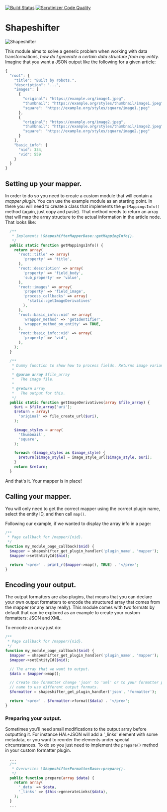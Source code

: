 [![Build Status](https://travis-ci.org/mateu-aguilo-bosch/shapeshifter.svg?branch=7-x-1.x)](https://travis-ci.org/mateu-aguilo-bosch/shapeshifter) [![Scrutinizer Code Quality](https://scrutinizer-ci.com/g/mateu-aguilo-bosch/shapeshifter/badges/quality-score.png?b=7-x-1.x)](https://scrutinizer-ci.com/g/mateu-aguilo-bosch/shapeshifter/?branch=7-x-1.x)

# Shapeshifter

![Shapeshifter](http://www.animaatjes.nl/plaatjes/m/my_little_pony/animaatjes-my_little_pony-83953.png)

This module aims to solve a generic problem when working with data
transformations, _how do I generate a certain data structure from my entity_.
Imagine that you want a JSON output like the following for a given article:

```js
{
  "root": {
    "title": "Built by robots.",
    "description": "...",
    "images": [
      {
        "original": "https://example.org/image1.jpeg",
        "thumbnail": "https://example.org/styles/thumbnail/image1.jpeg",
        "square": "https://example.org/styles/square/image1.jpeg"
      },
      {
        "original": "https://example.org/image2.jpeg",
        "thumbnail": "https://example.org/styles/thumbnail/image2.jpeg",
        "square": "https://example.org/styles/square/image2.jpeg"
      }
    ],
    "basic_info": {
      "nid": 334,
      "vid": 559
    }
  }
}
```

## Setting up your mapper.

In order to do so you need to create a custom module that will contain a *mapper
plugin*. You can use the example module as an starting point. In there you will
need to create a class that implements the `getMappingsInfo()` method (again,
just copy and paste). That method needs to return an array that will map the
array structure to the actual information in the article node. That looks like:

```php
  /**
   * Implements \ShapeshifterMapperBase::getMappingInfo().
   */
  public static function getMappingsInfo() {
    return array(
      'root::title' => array(
        'property' => 'title',
      ),
      'root::description' => array(
        'property' => 'field_body',
        'sub_property' => 'value',
      ),
      'root::images' => array(
        'property' => 'field_image',
        'process_callbacks' => array(
          'static::getImageDerivatives'
        ),
      ),
      'root::basic_info::nid' => array(
        'wrapper_method' => 'getIdentifier',
        'wrapper_method_on_entity' => TRUE,
      ),
      'root::basic_info::vid' => array(
        'property' => 'vid',
      ),
    );
  }

  /**
   * Dummy function to show how to process fields. Returns image variants.
   *
   * @param array $file_array
   *   The image file.
   *
   * @return array
   *   The output for this.
   */
  public static function getImageDerivatives(array $file_array) {
    $uri = $file_array['uri'];
    $return = array(
      'original' => file_create_url($uri),
    );

    $image_styles = array(
      'thumbnail',
      'square',
    );

    foreach ($image_styles as $image_style) {
      $return[$image_style] = image_style_url($image_style, $uri);
    }
    return $return;
  }
```

And that's it. Your mapper is in place!

## Calling your mapper.

You will only need to get the correct mapper using the correct plugin name,
select the entity ID, and then call `map()`.

Following our example, if we wanted to display the array info in a page:

```php
/**
 * Page callback for /mapper/{nid}.
 */
function my_module_page_callback($nid) {
  $mapper = shapeshifter_get_plugin_handler('plugin_name', 'mapper');
  $mapper->setEntityId($nid);

  return '<pre>' . print_r($mapper->map(), TRUE) . '</pre>';
}
```

## Encoding your output.

The output formatters are also plugins, that means that you can declare your own
output formatters to encode the structured array that comes from the mapper (or
any array really). This module comes with two formats by default that can be
explored as an example to create your custom formatters: JSON and XML.

To encode an array just do:

```php
/**
 * Page callback for /mapper/{nid}.
 */
function my_module_page_callback($nid) {
  $mapper = shapeshifter_get_plugin_handler('plugin_name', 'mapper');
  $mapper->setEntityId($nid);

  // The array that we want to output.
  $data = $mapper->map();

  // Create the formatter change 'json' to 'xml' or to your formatter plugin
  // name to use different output formats.
  $formatter = shapeshifter_get_plugin_handler('json', 'formatter');

  return '<pre>' . $formatter->format($data) . '</pre>';
}
```

### Preparing your output.

Sometimes you'll need small modifications to the output array before outputting
it. For instance HAL+JSON will add a '_links' element with some metadata, or you
want to reorder the elements under special circumstances. To do so you just need
to implement the `prepare()` method in your custom formatter plugin.

```php
  ...
  /**
   * Overwrites \ShapeshifterFormatterBase::prepare().
   */
  public function prepare(array $data) {
    return array(
      '_data' => $data,
      '_links' => $this->generateLinks($data),
    );
  }
  ...
```
